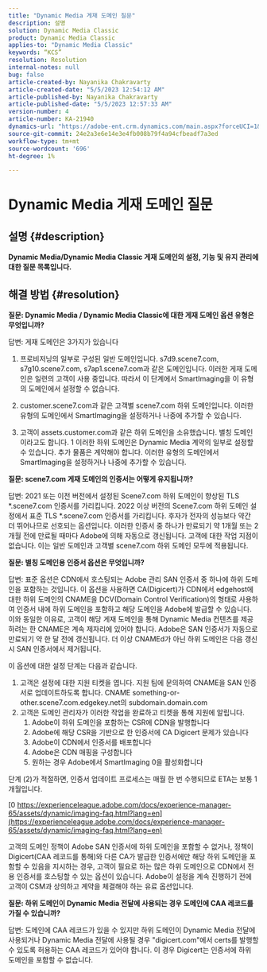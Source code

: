 ```yaml
---
title: "Dynamic Media 게재 도메인 질문"
description: 설명
solution: Dynamic Media Classic
product: Dynamic Media Classic
applies-to: "Dynamic Media Classic"
keywords: “KCS”
resolution: Resolution
internal-notes: null
bug: false
article-created-by: Nayanika Chakravarty
article-created-date: "5/5/2023 12:54:12 AM"
article-published-by: Nayanika Chakravarty
article-published-date: "5/5/2023 12:57:33 AM"
version-number: 4
article-number: KA-21940
dynamics-url: "https://adobe-ent.crm.dynamics.com/main.aspx?forceUCI=1&pagetype=entityrecord&etn=knowledgearticle&id=c4944056-dfea-ed11-a7c6-6045bd006704"
source-git-commit: 24e2a3e6e14e3e4fb008b79f4a94cfbeadf7a3ed
workflow-type: tm+mt
source-wordcount: '696'
ht-degree: 1%

---
```


# Dynamic Media 게재 도메인 질문

## 설명 {#description}


<b>Dynamic Media/Dynamic Media Classic 게재 도메인의 설정, 기능 및 유지 관리에 대한 질문 목록입니다.</b>


## 해결 방법 {#resolution}


<b>질문: Dynamic Media / Dynamic Media Classic에 대한 게재 도메인 옵션 유형은 무엇입니까?</b>

답변: 게재 도메인은 3가지가 있습니다

1) 프로비저닝의 일부로 구성된 일반 도메인입니다. s7d9.scene7.com, s7g10.scene7.com, s7ap1.scene7.com과 같은 도메인입니다.
이러한 게재 도메인은 일련의 고객이 사용 중입니다. 따라서 이 단계에서 SmartImaging을 이 유형의 도메인에서 설정할 수 없습니다.

2) customer.scene7.com과 같은 고객별 scene7.com 하위 도메인입니다. 이러한 유형의 도메인에서 SmartImaging을 설정하거나 나중에 추가할 수 있습니다.

3) 고객이 assets.customer.com과 같은 하위 도메인을 소유했습니다. 별칭 도메인이라고도 합니다. 1 이러한 하위 도메인은 Dynamic Media 계약의 일부로 설정할 수 있습니다. 추가 물품은 계약해야 합니다. 이러한 유형의 도메인에서 SmartImaging을 설정하거나 나중에 추가할 수 있습니다.

<b>질문: scene7.com 게재 도메인의 인증서는 어떻게 유지됩니까?</b>

답변: 2021 또는 이전 버전에서 설정된 Scene7.com 하위 도메인이 향상된 TLS \*.scene7.com 인증서를 가리킵니다. 2022 이상 버전의 Scene7.com 하위 도메인 설정에서 표준 TLS \*.scene7.com 인증서를 가리킵니다. 후자가 전자의 성능보다 약간 더 뛰어나므로 선호되는 옵션입니다. 이러한 인증서 중 하나가 만료되기 약 1개월 또는 2개월 전에 만료될 때마다 Adobe에 의해 자동으로 갱신됩니다. 고객에 대한 작업 지점이 없습니다. 이는 일반 도메인과 고객별 scene7.com 하위 도메인 모두에 적용됩니다.

<b>질문: 별칭 도메인용 인증서 옵션은 무엇입니까?</b>

답변: 표준 옵션은 CDN에서 호스팅되는 Adobe 관리 SAN 인증서 중 하나에 하위 도메인을 포함하는 것입니다. 이 옵션을 사용하면 CA(Digicert)가 CDN에서 edgehost에 대한 하위 도메인의 CNAME을 DCV(Domain Control Verification)의 형태로 사용하여 인증서 내에 하위 도메인을 포함하고 해당 도메인을 Adobe에 발급할 수 있습니다. 이와 동일한 이유로, 고객이 해당 게재 도메인을 통해 Dynamic Media 컨텐츠를 제공하려는 한 CNAME은 계속 제자리에 있어야 합니다. Adobe은 SAN 인증서가 자동으로 만료되기 약 한 달 전에 갱신됩니다. 더 이상 CNAMEd가 아닌 하위 도메인은 다음 갱신 시 SAN 인증서에서 제거됩니다.

이 옵션에 대한 설정 단계는 다음과 같습니다.

1. 고객은 설정에 대한 지원 티켓을 엽니다.    지원 팀에 문의하여 CNAME을 SAN 인증서로 업데이트하도록 합니다.
CNAME something-or-other.scene7.com.edgekey.net의 subdomain.domain.com
2. 고객은 도메인 관리자가 이러한 작업을 완료하고 티켓을 통해 지원에 알립니다.
   1. Adobe이 하위 도메인을 포함하는 CSR에 CDN을 발행합니다
   2. Adobe에 해당 CSR을 기반으로 한 인증서에 CA Digicert 문제가 있습니다
   3. Adobe이 CDN에서 인증서를 배포합니다
   4. Adobe은 CDN 매핑을 구성합니다
   5. 원하는 경우 Adobe에서 SmartImaging 0을 활성화합니다


단계 (2)가 적절하면, 인증서 업데이트 프로세스는 매월 한 번 수행되므로 ETA는 보통 1개월입니다.

[0 https://experienceleague.adobe.com/docs/experience-manager-65/assets/dynamic/imaging-faq.html?lang=en](https://experienceleague.adobe.com/docs/experience-manager-65/assets/dynamic/imaging-faq.html?lang=en)

고객의 도메인 정책이 Adobe SAN 인증서에 하위 도메인을 포함할 수 없거나, 정책이 Digicert(CAA 레코드를 통해)와 다른 CA가 발급한 인증서에만 해당 하위 도메인을 포함할 수 있음을 지시하는 경우, 고객이 필요로 하는 많은 하위 도메인으로 CDN에서 전용 인증서를 호스팅할 수 있는 옵션이 있습니다. Adobe이 설정을 계속 진행하기 전에 고객이 CSM과 상의하고 계약을 체결해야 하는 유료 옵션입니다.

<b>질문: 하위 도메인이 Dynamic Media 전달에 사용되는 경우 도메인에 CAA 레코드를 가질 수 있습니까?</b>

답변: 도메인에 CAA 레코드가 있을 수 있지만 하위 도메인이 Dynamic Media 전달에 사용되거나 Dynamic Media 전달에 사용될 경우 &quot;digicert.com&quot;에서 certs를 발행할 수 있도록 허용하는 CAA 레코드가 있어야 합니다. 이 경우 Digicert는 인증서에 하위 도메인을 포함할 수 없습니다.
